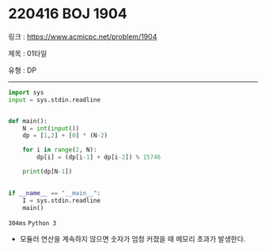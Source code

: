 # 220416 BOJ 1904

링크 : https://www.acmicpc.net/problem/1904

제목 : 01타일

유형 : DP

---

```python
import sys
input = sys.stdin.readline


def main():
    N = int(input())
    dp = [1,2] + [0] * (N-2)

    for i in range(2, N):
        dp[i] = (dp[i-1] + dp[i-2]) % 15746

    print(dp[N-1])
        

if __name__ == "__main__":
    I = sys.stdin.readline
    main()
```

`304ms` `Python 3`

- 모듈러 연산을 계속하지 않으면 숫자가 엄청 커졌을 때 메모리 초과가 발생한다.
